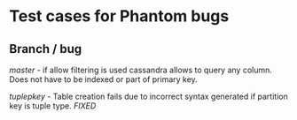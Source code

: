# Test cases for Phantom bugs

## Branch / bug

*master* - if allow filtering is used cassandra allows to query any column. Does not have to be indexed or part of primary key.

*tuplepkey* - Table creation fails due to incorrect syntax generated if partition key is tuple type. *FIXED*